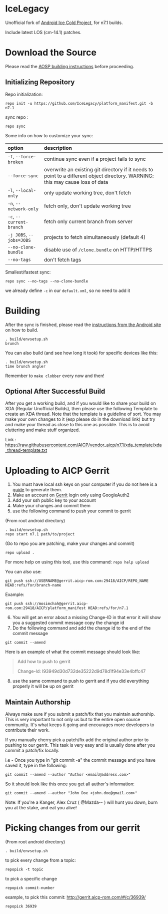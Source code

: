 # IceLegacy

Unofficial fork of [Android Ice Cold Project](http://aicp-rom.com), for n7.1 builds.

Include latest LOS (cm-14.1) patches.

# Download the Source

Please read the [AOSP building instructions](http://source.android.com/source/index.html) before proceeding.

## Initializing Repository

Repo initialization:

```
repo init -u https://github.com/IceLegacy/platform_manifest.git -b n7.1
```

sync repo :

```
repo sync
```

Some info on how to customize your sync:  

| option | description |
|:---|:---|
| `-f`, `--force-broken` | continue sync even if a project fails to sync |
| `--force-sync` | overwrite an existing git directory if it needs to point to a different object directory. WARNING: this may cause loss of data |
| `-l`, `--local-only` | only update working tree, don't fetch |
| `-n`, `--network-only` | fetch only, don't update working tree |
| `-c`, `--current-branch` | fetch only current branch from server |
| `-j JOBS`, `--jobs=JOBS` | projects to fetch simultaneously (default 4) |
| `--no-clone-bundle` | disable use of `/clone.bundle` on HTTP/HTTPS |
| `--no-tags` | don't fetch tags |

Smallest/fastest sync:  

```
repo sync --no-tags --no-clone-bundle  
```

we already define `-c` in our `default.xml`, so no need to add it

# Building

After the sync is finished, please read the [instructions from the Android site](http://s.android.com/source/building.html) on how to build.

```
. build/envsetup.sh
brunch
```

You can also build (and see how long it took) for specific devices like this:

```
. build/envsetup.sh
time brunch angler
```

Remember to `make clobber` every now and then!

## Optional After Successful Build

After you get a working build, and if you would like to share your build on XDA (Regular Unofficial Builds), then please use the following Template to create
an XDA thread. Note that the template is a guideline of sort. You may make your own changes to it (esp please do in the download link) but try
and make your thread as close to this one as possible. This is to avoid cluttering and make stuff organized.

Link : https://raw.githubusercontent.com/AICP/vendor_aicp/n7.1/xda_template/xda_thread-template.txt

# Uploading to AICP Gerrit

1. You must have local ssh keys on your computer if you do not here is a [guide](http://goo.gl/86CfDP) to generate them.
2. Make an account on [Gerrit](http://gerrit.aicp-rom.com) login only using GoogleAuth2
3. Add your ssh public key to your account
4. Make your changes and commit them
5. use the following command to push your commit to gerrit

(From root android directory)

```
. build/envsetup.sh
repo start n7.1 path/to/project
```

(Go to repo you are patching, make your changes and commit)

```
repo upload .
```

For more help on using this tool, use this command: `repo help upload`

You can also use:

```
git push ssh://USERNAME@gerrit.aicp-rom.com:29418/AICP/REPO_NAME HEAD:refs/for/branch-name
```

Example:

```
git push ssh://mosimchah@gerrit.aicp-rom.com:29418/AICP/platform_manifest HEAD:refs/for/n7.1
```

6. You will get an error about a missing Change-ID in that error it will show you a suggested commit message copy the change id
7. Do the following command and add the change id to the end of the commit message

```
git commit --amend
```

Here is an example of what the commit message should look like:

> Add how to push to gerrit
>
> Change-Id: I93949d30d732de35222d9d78d1f94e33e4bffc47

8. use the same command to push to gerrit and if you did everything properly it will be up on gerrit

## Maintain Authorship

Always make sure if you submit a patch/fix that you maintain authorship.
This is very important to not only us but to the entire open source community. It's what keeps it going and encourages more developers to contribute their work.

If you manually cherry pick a patch/fix add the original author prior to pushing to our gerrit.
This task is very easy and is usually done after you commit a patch/fix locally.

i.e - Once you type in "git commit -a" the commit message and you have saved it, type in the following:

```
git commit --amend --author "Author <email@address.com>"
```

So it should look like this once you get all author's information:

```
git commit --amend --author "John Doe <john.doe@gmail.com>"
```

Note: If you're a Kanger, Alex Cruz ( @Mazda-- ) will hunt you down, burn you at the stake, and eat you alive!

# Picking changes from our gerrit

(From root android directory)

```
. build/envsetup.sh
```

to pick every change from a topic:

```
repopick -t topic
```

to pick a specific change


```
repopick commit-number
```

example, to pick this commit: http://gerrit.aicp-rom.com/#/c/36939/

```
repopick 36939
```

